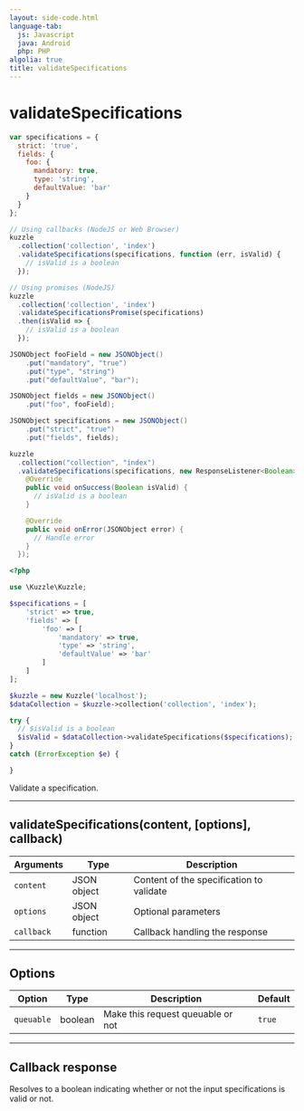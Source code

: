 ```yaml
---
layout: side-code.html
language-tab:
  js: Javascript
  java: Android
  php: PHP
algolia: true
title: validateSpecifications
---
```


# validateSpecifications

```js
var specifications = {
  strict: 'true',
  fields: {
    foo: {
      mandatory: true,
      type: 'string',
      defaultValue: 'bar'
    }
  }
};

// Using callbacks (NodeJS or Web Browser)
kuzzle
  .collection('collection', 'index')
  .validateSpecifications(specifications, function (err, isValid) {
    // isValid is a boolean
  });

// Using promises (NodeJS)
kuzzle
  .collection('collection', 'index')
  .validateSpecificationsPromise(specifications)
  .then(isValid => {
    // isValid is a boolean
  });
```

```java
JSONObject fooField = new JSONObject()
    .put("mandatory", "true")
    .put("type", "string")
    .put("defaultValue", "bar");

JSONObject fields = new JSONObject()
    .put("foo", fooField);

JSONObject specifications = new JSONObject()
    .put("strict", "true")
    .put("fields", fields);

kuzzle
  .collection("collection", "index")
  .validateSpecifications(specifications, new ResponseListener<Boolean>() {
    @Override
    public void onSuccess(Boolean isValid) {
      // isValid is a boolean
    }

    @Override
    public void onError(JSONObject error) {
      // Handle error
    }
  });
```

```php
<?php

use \Kuzzle\Kuzzle;

$specifications = [
    'strict' => true,
    'fields' => [
        'foo' => [
            'mandatory' => true,
            'type' => 'string',
            'defaultValue' => 'bar'
        ]
    ]
];

$kuzzle = new Kuzzle('localhost');
$dataCollection = $kuzzle->collection('collection', 'index');

try {
  // $isValid is a boolean
  $isValid = $dataCollection->validateSpecifications($specifications);
}
catch (ErrorException $e) {

}
```

Validate a specification.

---

## validateSpecifications(content, [options], callback)

| Arguments | Type | Description |
|---------------|---------|----------------------------------------|
| ``content`` | JSON object | Content of the specification to validate |
| ``options`` | JSON object | Optional parameters |
| ``callback`` | function | Callback handling the response |

---

## Options

| Option | Type | Description | Default |
|---------------|---------|----------------------------------------|---------|
| ``queuable`` | boolean | Make this request queuable or not  | ``true`` |

---

## Callback response

Resolves to a boolean indicating whether or not the input specifications is valid or not.
